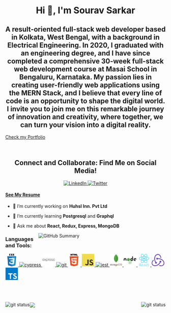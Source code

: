 <h1 align="center">Hi 👋, I'm Sourav Sarkar</h1>

<h2 align="center">A result-oriented full-stack web developer based in Kolkata, West Bengal, with a background in Electrical Engineering. In 2020, I graduated with an engineering degree, and I have since completed a comprehensive 30-week full-stack web development course at Masai School in Bengaluru, Karnataka. My passion lies in creating user-friendly web applications using the MERN Stack, and I believe that every line of code is an opportunity to shape the digital world. I invite you to join me on this remarkable journey of innovation and creativity, where together, we can turn your vision into a digital reality.</h2>


<a href="https://souravsarkar1.github.io/" target="_blank" rel="noopener noreferrer">Check my Portfolio</a>

<br/>

<h2 align="center">Connect and Collaborate: Find Me on Social Media!</h2>

<div align="center">
  <a href="https://www.linkedin.com/in/souravsarkar12/" target="_blank" rel="noopener noreferrer">
    <img src="https://content.linkedin.com/content/dam/me/business/en-us/amp/brand-site/v2/bg/LI-Logo.svg.original.svg" alt="LinkedIn" width="60">
  </a>
  
  <a href="https://twitter.com/SouravS44645555" target="_blank" rel="noopener noreferrer">
    <img src="https://cdn.jsdelivr.net/npm/simple-icons@5.10.0/icons/twitter.svg" alt="Twitter" width="20">
  </a>
</div>

<h4><a href="https://drive.google.com/file/d/1UlPud5tsYct-jImWMn3QJ1sEcW5eF1Ia/view?usp=sharing" target="_blank" rel="noopener noreferrer">See My Resume</a></h4>

- 🔭 I’m currently working on **Huhsl Inn. Pvt Ltd**

- 🌱 I’m currently learning **Postgresql** and **Graphql**
  
- 💬 Ask me about **React, Redux, Express, MongoDB**

<img align="right" width="400px" src="https://github-readme-stats.vercel.app/api?username=souravsarkar1&show_icons=true&theme=radical" alt="GitHub Summary">

<h3 align="left">Languages and Tools:</h3>
<p align="left"> <a href="https://www.w3schools.com/css/" target="_blank" rel="noreferrer"> <img src="https://raw.githubusercontent.com/devicons/devicon/master/icons/css3/css3-original-wordmark.svg" alt="css3" width="40" height="40"/> </a> <a href="https://www.cypress.io" target="_blank" rel="noreferrer"> <img src="https://raw.githubusercontent.com/simple-icons/simple-icons/6e46ec1fc23b60c8fd0d2f2ff46db82e16dbd75f/icons/cypress.svg" alt="cypress" width="40" height="40"/> </a> <a href="https://expressjs.com" target="_blank" rel="noreferrer"> <img src="https://raw.githubusercontent.com/devicons/devicon/master/icons/express/express-original-wordmark.svg" alt="express" width="40" height="40"/> </a> <a href="https://git-scm.com/" target="_blank" rel="noreferrer"> <img src="https://www.vectorlogo.zone/logos/git-scm/git-scm-icon.svg" alt="git" width="40" height="40"/> </a> <a href="https://www.w3.org/html/" target="_blank" rel="noreferrer"> <img src="https://raw.githubusercontent.com/devicons/devicon/master/icons/html5/html5-original-wordmark.svg" alt="html5" width="40" height="40"/> </a> <a href="https://developer.mozilla.org/en-US/docs/Web/JavaScript" target="_blank" rel="noreferrer"> <img src="https://raw.githubusercontent.com/devicons/devicon/master/icons/javascript/javascript-original.svg" alt="javascript" width="40" height="40"/> </a> <a href="https://jestjs.io" target="_blank" rel="noreferrer"> <img src="https://www.vectorlogo.zone/logos/jestjsio/jestjsio-icon.svg" alt="jest" width="40" height="40"/> </a> <a href="https://www.mongodb.com/" target="_blank" rel="noreferrer"> <img src="https://raw.githubusercontent.com/devicons/devicon/master/icons/mongodb/mongodb-original-wordmark.svg" alt="mongodb" width="40" height="40"/> </a> <a href="https://nodejs.org" target="_blank" rel="noreferrer"> <img src="https://raw.githubusercontent.com/devicons/devicon/master/icons/nodejs/nodejs-original-wordmark.svg" alt="nodejs" width="40" height="40"/> </a> <a href="https://reactjs.org/" target="_blank" rel="noreferrer"> <img src="https://raw.githubusercontent.com/devicons/devicon/master/icons/react/react-original-wordmark.svg" alt="react" width="40" height="40"/> </a> <a href="https://redux.js.org" target="_blank" rel="noreferrer"> <img src="https://raw.githubusercontent.com/devicons/devicon/master/icons/redux/redux-original.svg" alt="redux" width="40" height="40"/> </a> <a href="https://www.typescriptlang.org/" target="_blank" rel="noreferrer"> <img src="https://raw.githubusercontent.com/devicons/devicon/master/icons/typescript/typescript-original.svg" alt="typescript" width="40" height="40"/> </a> </p>
<br/>
<br/>
<br/>
<div>
   <img align="left" src = "https://github-readme-stats.vercel.app/api/top-langs/?username=souravsarkar1&hide=html,css" alt = "git status"/>
   <img align="right" src = "https://github-readme-streak-stats.herokuapp.com/?user=souravsarkar1&type=png)](https://git.io/streak-stats" alt = "git status"/>
 
</div>
<img align="center" src = "https://camo.githubusercontent.com/d8f250f80158980899668c024b17fa01bea4306d470b6dfd0dc6cc970c937eee/68747470733a2f2f63617073756c652d72656e6465722e76657263656c2e6170702f6170693f746578743d5468616e6b253230796f75253230666f722532305669736974696e6721f09f95b9efb88f26616e696d6174696f6e3d66616465496e26747970653d776176696e6726636f6c6f723d6772616469656e742673656374696f6e3d666f6f746572266865696768743d313030"/>
